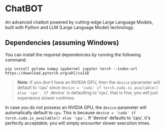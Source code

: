 # ChatBOT

An advanced chatbot powered by cutting-edge Large Language Models, built with Python and LLM (Large Language Model) technology.

## Dependencies (assuming Windows)

You can install the required dependencies by running the following command:

```shell
pip install pylzma numpy ipykernel jupyter torch --index-url https://download.pytorch.org/whl/cu118
```

> **Note**: If you don't have an NVIDIA GPU, then the `device` parameter will default to 'cpu' since `device = 'cuda' if torch.cuda.is_available() else 'cpu'. If `device` is defaulting to 'cpu', that is fine; you will just experience slower runtimes.

 In case you do not possess an NVIDIA GPU, the `device` parameter will automatically default to `cpu`. This is because `device = 'cuda' if torch.cuda.is_available() else 'cpu'`.. If 'device' defaults to 'cpu', it's perfectly acceptable; you will simply encounter slower execution times.
